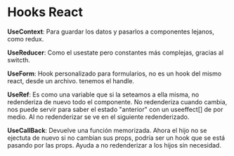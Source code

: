 # Hooks React

**UseContext**:  Para guardar los datos y pasarlos a componentes lejanos, como redux.

**UseReducer**:  Como el usestate pero constantes más complejas, gracias al switcth.

**UseForm**:     Hook personalizado para formularios, no es un hook del mismo react, desde un archivo. tenemos el handle.

**UseRef**:      Es como una variable que si la seteamos a ella misma, no redenderiza de nuevo todo el componente. No redenderiza cuando cambia, nos puede servir para saber el estado "anterior" con un useeffect[] de por medio. Al no redenderizar se ve en el siguiente redenderizado. 


**UseCallBack**: Devuelve una función memorizada. Ahora el hijo no se ejectuta de nuevo si no cambian sus props, podría ser un hook que se está pasando por las props. Ayuda a no redenderizar a los hijos sin necesidad.

